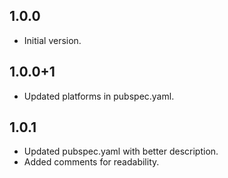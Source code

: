 ## 1.0.0

- Initial version.

## 1.0.0+1

- Updated platforms in pubspec.yaml.

## 1.0.1

- Updated pubspec.yaml with better description.
- Added comments for readability.
